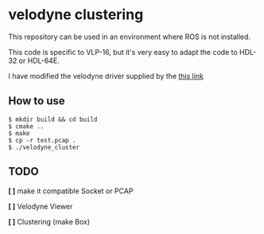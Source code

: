 # velodyne clustering

This repository can be used in an environment where ROS is not installed.

This code is specific to VLP-16, but it's very easy to adapt the code to HDL-32 or HDL-64E.

I have modified the velodyne driver supplied by the [this link](https://github.com/linbaiwpi/VLP16_driver_on_PYNQ) 



## How to use

~~~
$ mkdir build && cd build
$ cmake ..
$ make
$ cp -r test.pcap .
$ ./velodyne_cluster
~~~



## TODO

**[ ]** make it compatible Socket or PCAP 

**[ ]** Velodyne Viewer

**[ ]** Clustering (make Box)

